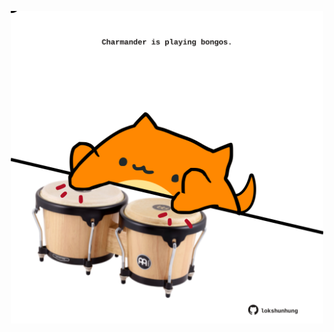 <!-- built at 30/05/2025, 04:02:30 UTC -->
<p align="center">
  <img width="500" height="500" src="./ReadmeImage.svg">
</p>
